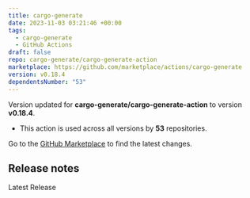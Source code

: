 ```yaml
---
title: cargo-generate
date: 2023-11-03 03:21:46 +00:00
tags:
  - cargo-generate
  - GitHub Actions
draft: false
repo: cargo-generate/cargo-generate-action
marketplace: https://github.com/marketplace/actions/cargo-generate
version: v0.18.4
dependentsNumber: "53"
---
```



Version updated for **cargo-generate/cargo-generate-action** to version **v0.18.4**.
- This action is used across all versions by **53** repositories.

Go to the [GitHub Marketplace](https://github.com/marketplace/actions/cargo-generate) to find the latest changes.

## Release notes

Latest Release
